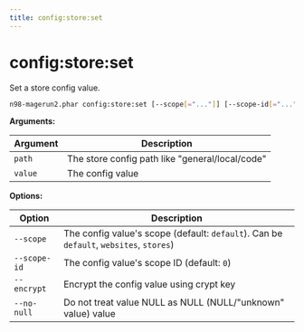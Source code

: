 ```yaml
---
title: config:store:set
---
```


# config:store:set

Set a store config value.

```sh
n98-magerun2.phar config:store:set [--scope[="..."]] [--scope-id[="..."]] [--encrypt] [--no-null] <path> <value>
```

**Arguments:**

| Argument | Description                                      |
|----------|--------------------------------------------------|
| `path`   | The store config path like "general/local/code"  |
| `value`  | The config value                                 |

**Options:**

| Option             | Description                                                                            |
|--------------------|----------------------------------------------------------------------------------------|
| `--scope`          | The config value's scope (default: `default`). Can be `default`, `websites`, `stores`) |
| `--scope-id`       | The config value's scope ID (default: `0`)                                             |
| `--encrypt`        | Encrypt the config value using crypt key                                               |
| `--no-null`        | Do not treat value NULL as NULL (NULL/"unknown" value) value                           |

